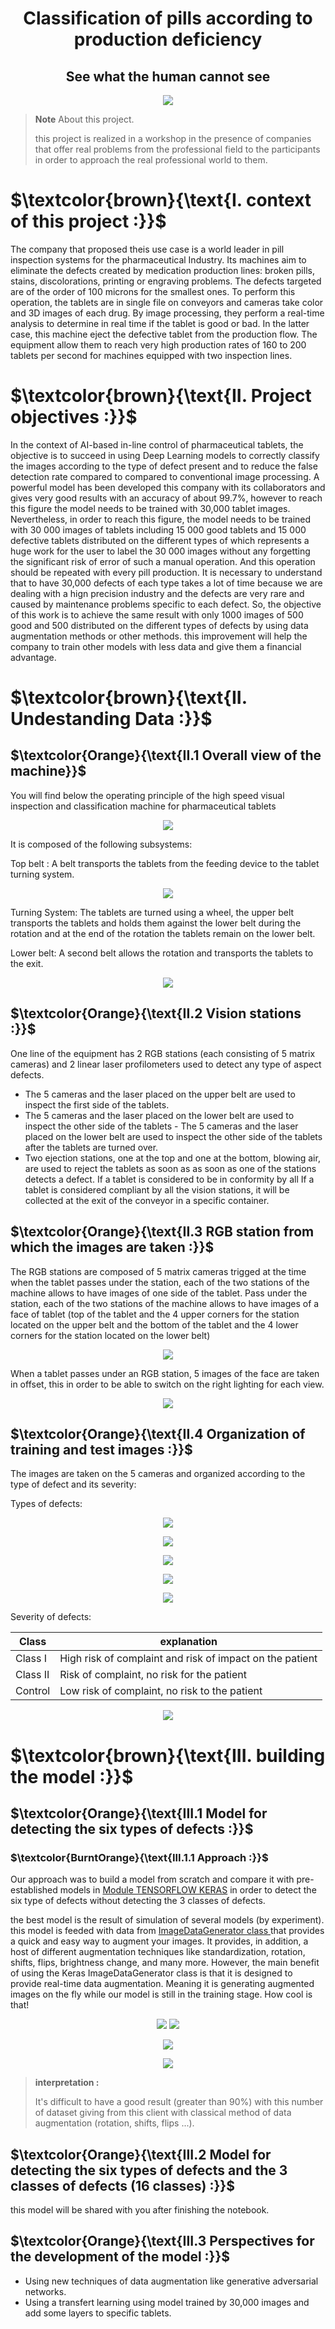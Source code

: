 <h1 align="center"> Classification of pills according to production deficiency</h1>
<h2 align="center">See what the human cannot see </h2>

<p align="center">
<img src ="https://github.com/BentarHamza/Pills_defected_detection/blob/main/Photo/Firstpicture.PNG">
</p>

> __Note__
> About this project.
>
> this project is realized in a workshop in the presence of companies that offer real problems from the professional field to the participants in order to approach the real professional world to them.

<h1> $\textcolor{brown}{\text{I. context of this project :}}$ </h1>

  The company that proposed theis use case is a world leader in pill inspection systems for the pharmaceutical Industry. Its machines aim to eliminate the defects created by medication production lines: broken pills, stains, discolorations, printing or engraving problems. The defects targeted are of the order of 100 microns for the smallest ones. To perform this operation, the tablets are in single file on conveyors and cameras take color and 3D images of each drug. By image processing, they perform a real-time analysis to determine in real time if the tablet is good or bad. In the latter case, this machine eject the defective tablet from the production flow. The equipment allow them to reach very high production rates of 160 to 200 tablets per second for machines equipped with two inspection lines.

<h1> $\textcolor{brown}{\text{II. Project objectives :}}$ </h1>

  In the context of AI-based in-line control of pharmaceutical tablets, the objective is to succeed in using Deep Learning models to correctly classify the images according to the type of defect present and to reduce the false detection rate compared to compared to conventional image processing. 
A powerful model has been developed this company with its collaborators and gives very good results with an accuracy of about 99.7%, however to reach this figure the model needs to be trained with 30,000 tablet images. Nevertheless, in order to reach this figure, the model needs to be trained with 30 000 images of tablets
including 15 000 good tablets and 15 000 defective tablets distributed on the different types of which represents a huge work for the user to label the 30 000 images without any forgetting the significant risk of error of such a manual operation. And this operation should be repeated with every pill production. 
It is necessary to understand that to have 30,000 defects of each type takes a lot of time because we are dealing with a hign precision industry and the defects are very rare and caused by maintenance problems specific to each defect. 
So, the objective of this work is to achieve the same result with only 1000 images of 500 good and 500 distributed on the different types of defects by using data augmentation methods or other methods. this improvement will help the company to train other models with less data and give them a financial advantage. 

<h1> $\textcolor{brown}{\text{II. Undestanding Data :}}$ </h1>

<h2> $\textcolor{Orange}{\text{II.1 Overall view of the machine}}$ </h2>
You will find below the operating principle of the high speed visual inspection and classification machine for pharmaceutical tablets 

<p align="center">
<img src ="https://github.com/BentarHamza/Pills_defected_detection/blob/main/Photo/PrincipeFonctionnement.PNG">
</p>


It is composed of the following subsystems: 

Top belt : A belt transports the tablets from the feeding device to the tablet turning system. 

<p align="center">
<img src ="https://github.com/BentarHamza/Pills_defected_detection/blob/main/Photo/uperbelt.PNG">
</p>

Turning System: The tablets are turned using a wheel, the upper belt transports the tablets and holds them against the lower belt during the rotation and at the end of the rotation the tablets remain on the lower belt.

Lower belt: A second belt allows the rotation and transports the tablets to the exit. 

<p align="center">
<img src ="https://github.com/BentarHamza/Pills_defected_detection/blob/main/Photo/lowerbelt.PNG">
</p>

<h2> $\textcolor{Orange}{\text{II.2 Vision stations :}}$ </h2>

One line of the equipment has 2 RGB stations (each consisting of 5 matrix cameras) and 2 linear laser profilometers used to detect any type of aspect defects. 
- The 5 cameras and the laser placed on the upper belt are used to inspect the first side of the tablets.
- The 5 cameras and the laser placed on the lower belt are used to inspect the other side of the tablets - The 5 cameras and the laser placed on the lower belt are used to inspect the other side of the tablets after the tablets are turned over.
- Two ejection stations, one at the top and one at the bottom, blowing air, are used to reject the tablets as soon as as soon as one of the stations detects a defect. If a tablet is considered to be in conformity by all If a tablet is considered compliant by all the vision stations, it will be collected at the exit of the conveyor in a specific container.

<h2> $\textcolor{Orange}{\text{II.3 RGB station from which the images are taken :}}$ </h2>

The RGB stations are composed of 5 matrix cameras trigged at the time when the tablet passes under the station, each of the two stations of the machine allows to have images of one side of the tablet. Pass under the station, each of the two stations of the machine allows to have images of a face of tablet (top of the tablet and the 4 upper corners for the station located on the upper belt and the bottom of the tablet and the 4 lower corners for the station located on the lower belt)

<p align="center">
<img src ="https://github.com/BentarHamza/Pills_defected_detection/blob/main/Photo/PBG%20.PNG">
</p> 

When a tablet passes under an RGB station, 5 images of the face are taken in offset, this in order to be able to switch on the right lighting for each view. 

<p align="center">
<img src ="https://github.com/BentarHamza/Pills_defected_detection/blob/main/Photo/PBG%20.PNG">
</p> 

<h2> $\textcolor{Orange}{\text{II.4 Organization of training and test images  :}}$ </h2>

The images are taken on the 5 cameras and organized according to the type of defect and its severity: 

Types of defects:

<p align="center">
<img src ="https://github.com/BentarHamza/Pills_defected_detection/blob/main/Photo/Coating_Defects.PNG">
</p> 
<p align="center">
<img src ="https://github.com/BentarHamza/Pills_defected_detection/blob/main/Photo/Edge_defects.PNG">
</p> 
<p align="center">
<img src ="https://github.com/BentarHamza/Pills_defected_detection/blob/main/Photo/chip_broken_coated.PNG">
</p> 
<p align="center">
<img src ="https://github.com/BentarHamza/Pills_defected_detection/blob/main/Photo/chip_broken_uncoated.PNG">
</p> 
<p align="center">
<img src ="https://github.com/BentarHamza/Pills_defected_detection/blob/main/Photo/logo_defects.PNG">
</p>
 

Severity of defects: 

Class  |  explanation |
--- | --- |
Class I | High risk of complaint and risk of impact on the patient |
Class II | Risk of complaint, no risk for the patient |
Control | Low risk of complaint, no risk to the patient |

<p align="center">
<img src ="https://github.com/BentarHamza/Pills_defected_detection/blob/main/Photo/class_defect.PNG">
</p>

<h1> $\textcolor{brown}{\text{III. building the model :}}$ </h1>
<h2> $\textcolor{Orange}{\text{III.1 Model for detecting the six types of defects :}}$ </h2>
<h3> $\textcolor{BurntOrange}{\text{III.1.1 Approach :}}$ </h3>
Our approach was to build a model from scratch and compare it with pre-established models in <a href="https://www.tensorflow.org/api_docs/python/tf/keras">Module TENSORFLOW KERAS</a> in order to detect the six type of defects without detecting the 3 classes of defects. 

the best model is the result of simulation of several models (by experiment). this model is feeded with data from <a href="https://www.analyticsvidhya.com/blog/2020/08/image-augmentation-on-the-fly-using-keras-imagedatagenerator/">ImageDataGenerator class </a> that provides a quick and easy way to augment your images. It provides, in addition,  a host of different augmentation techniques like standardization, rotation, shifts, flips, brightness change, and many more. 
However, the main benefit of using the Keras ImageDataGenerator class is that it is designed to provide real-time data augmentation. Meaning it is generating augmented images on the fly while our model is still in the training stage. How cool is that!

<p align="center">
<img src ="https://github.com/BentarHamza/Pills_defected_detection/blob/main/Photo/BestModel.PNG>
</p>

We detect that our data are unbalanced because the type **Good** has 400 images and other types has 500 images. this imbalance effected our result so we use class weights balance our dataset.

<h3> $\textcolor{BurntOrange}{\text{III.1.2 Results :}}$ </h3>

the result can be summarized as follows 

<p align="center">
<img src ="https://github.com/BentarHamza/Pills_defected_detection/blob/main/Photo/accuracy.PNG">
</p>

<p align="center">
<img src ="https://github.com/BentarHamza/Pills_defected_detection/blob/main/Photo/loss.PNG">
</p>

<p align="center">
<img src ="https://github.com/BentarHamza/Pills_defected_detection/blob/main/Photo/confusionMatrix.PNG">
</p>

>__interpretation :__
>
>It's difficult to have a good result (greater than 90%) with this number of dataset giving from this client with classical method of data augmentation (rotation, shifts, flips ...).

<h2> $\textcolor{Orange}{\text{III.2 Model for detecting the six types of defects and the 3 classes of defects (16 classes) :}}$ </h2>
this model will be shared with you after finishing the notebook. 

<h2> $\textcolor{Orange}{\text{III.3 Perspectives for the development of the model :}}$ </h2>

- Using new techniques of data augmentation like generative adversarial networks.
- Using a transfert learning using model trained by 30,000 images and add some layers to specific tablets. 

